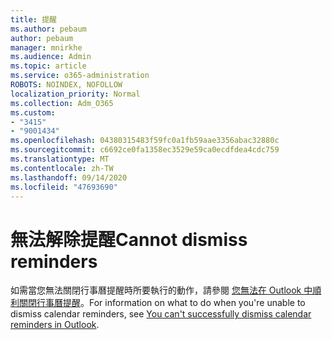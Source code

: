 ```yaml
---
title: 提醒
ms.author: pebaum
author: pebaum
manager: mnirkhe
ms.audience: Admin
ms.topic: article
ms.service: o365-administration
ROBOTS: NOINDEX, NOFOLLOW
localization_priority: Normal
ms.collection: Adm_O365
ms.custom:
- "3415"
- "9001434"
ms.openlocfilehash: 04380315483f59fc0a1fb59aae3356abac32880c
ms.sourcegitcommit: c6692ce0fa1358ec3529e59ca0ecdfdea4cdc759
ms.translationtype: MT
ms.contentlocale: zh-TW
ms.lasthandoff: 09/14/2020
ms.locfileid: "47693690"
---
```

# <a name="cannot-dismiss-reminders"></a><span data-ttu-id="02b5e-102">無法解除提醒</span><span class="sxs-lookup"><span data-stu-id="02b5e-102">Cannot dismiss reminders</span></span>

<span data-ttu-id="02b5e-103">如需當您無法關閉行事曆提醒時所要執行的動作，請參閱 [您無法在 Outlook 中順利關閉行事曆提醒](https://docs.microsoft.com/exchange/troubleshoot/calendar-reminders/cannot-dismiss-outlook-calendar-reminders)。</span><span class="sxs-lookup"><span data-stu-id="02b5e-103">For information on what to do when you're unable to dismiss calendar reminders, see [You can't successfully dismiss calendar reminders in Outlook](https://docs.microsoft.com/exchange/troubleshoot/calendar-reminders/cannot-dismiss-outlook-calendar-reminders).</span></span>


